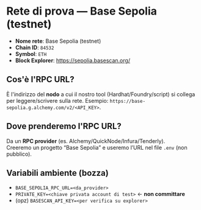 # Rete di prova — Base Sepolia (testnet)

- **Nome rete**: Base Sepolia (testnet)
- **Chain ID**: `84532`
- **Symbol**: `ETH`
- **Block Explorer**: https://sepolia.basescan.org/

## Cos'è l'RPC URL?
È l'indirizzo del **nodo** a cui il nostro tool (Hardhat/Foundry/script) si collega per leggere/scrivere sulla rete. Esempio: `https://base-sepolia.g.alchemy.com/v2/<API_KEY>`.

## Dove prenderemo l'RPC URL?
Da un **RPC provider** (es. Alchemy/QuickNode/Infura/Tenderly).  
Creeremo un progetto “Base Sepolia” e useremo l’URL nel file `.env` (non pubblico).

## Variabili ambiente (bozza)
- `BASE_SEPOLIA_RPC_URL=<da_provider>`
- `PRIVATE_KEY=<chiave privata account di test>`  ← **non committare**
- (opz) `BASESCAN_API_KEY=<per verifica su explorer>`
